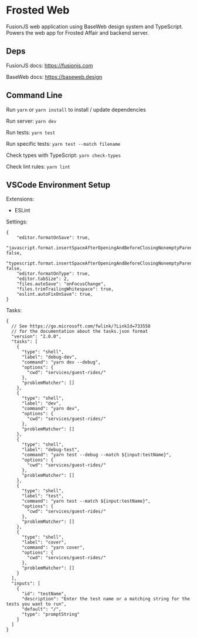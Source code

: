# Frosted Web

FusionJS web application using BaseWeb design system and TypeScript. Powers the web app for Frosted Affair and backend server.

## Deps
FusionJS docs: https://fusionjs.com

BaseWeb docs: https://baseweb.design

## Command Line
Run `yarn` or `yarn install` to install / update dependencies

Run server: `yarn dev`

Run tests: `yarn test`

Run specific tests: `yarn test --match filename`

Check types with TypeScript: `yarn check-types`

Check lint rules: `yarn lint`


## VSCode Environment Setup

Extensions:
* ESLint

Settings:
```
{
    "editor.formatOnSave": true,
    "javascript.format.insertSpaceAfterOpeningAndBeforeClosingNonemptyParenthesis": false,
    "typescript.format.insertSpaceAfterOpeningAndBeforeClosingNonemptyParenthesis": false,
    "editor.formatOnType": true,
    "editor.tabSize": 2,
    "files.autoSave": "onFocusChange",
    "files.trimTrailingWhitespace": true,
    "eslint.autoFixOnSave": true,
}
```

Tasks:
```
{
  // See https://go.microsoft.com/fwlink/?LinkId=733558
  // for the documentation about the tasks.json format
  "version": "2.0.0",
  "tasks": [
    {
      "type": "shell",
      "label": "debug-dev",
      "command": "yarn dev --debug",
      "options": {
        "cwd": "services/guest-rides/"
      },
      "problemMatcher": []
    },
    {
      "type": "shell",
      "label": "dev",
      "command": "yarn dev",
      "options": {
        "cwd": "services/guest-rides/"
      },
      "problemMatcher": []
    },
    {
      "type": "shell",
      "label": "debug-test",
      "command": "yarn test --debug --match ${input:testName}",
      "options": {
        "cwd": "services/guest-rides/"
      },
      "problemMatcher": []
    },
    {
      "type": "shell",
      "label": "test",
      "command": "yarn test --match ${input:testName}",
      "options": {
        "cwd": "services/guest-rides/"
      },
      "problemMatcher": []
    },
    {
      "type": "shell",
      "label": "cover",
      "command": "yarn cover",
      "options": {
        "cwd": "services/guest-rides/"
      },
      "problemMatcher": []
    }
  ],
  "inputs": [
    {
      "id": "testName",
      "description": "Enter the test name or a matching string for the tests you want to run",
      "default": "/",
      "type": "promptString"
    }
  ]
}
```
